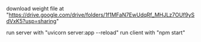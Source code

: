 download weight file at "https://drive.google.com/drive/folders/1f1MFaN7EwUdqRf_MHJLz7OUf9ySdVxK5?usp=sharing"

run server with "uvicorn server:app --reload"
run client with "npm start"
